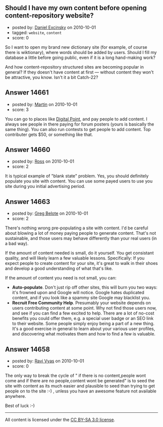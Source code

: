 ## Should I have my own content before opening content-repository website?

- posted by: [Daniel Excinsky](https://stackexchange.com/users/-1/4271-daniel-excinsky) on 2010-10-01
- tagged: `website`, `content`
- score: 0

So I want to open my brand new dictionary site (for example, of course there is wiktionary), where words should be added by users. Should I fill my database a little before going public, even if it is a long hand-making work?

And how content-repository structured sites are becoming popular in general? If they doesn't have content at first — without content they won't be attractive, you know. Isn't it a bit Catch-22?


## Answer 14661

- posted by: [Martin](https://stackexchange.com/users/-1/4248-martin) on 2010-10-01
- score: 3

<p>You can go to places like <a href="http://forums.digitalpoint.com" rel="nofollow">Digital Point</a>, and pay people to add content.  I always see people in there paying for forum posters (yours is basically the same thing).  You can also run contests to get people to add content.  Top contributer gets $50, or something like that.</p>



## Answer 14660

- posted by: [Ross](https://stackexchange.com/users/-1/1390-ross) on 2010-10-01
- score: 2

It is typical example of "blank state" problem. Yes, you should definitely populate you site with content. You can use some payed users to use you site during you initial advertising period.


## Answer 14663

- posted by: [Greg Belote](https://stackexchange.com/users/-1/837-greg-belote) on 2010-10-01
- score: 2

There's nothing wrong pre-populating a site with content. I'd be careful about blowing a lot of money paying people to generate content. That's not sustainable, and those users may behave differently than your real users (in a bad way).

If the amount of content needed is small, do it yourself. You get consistant quality, and will likely learn a few valuable lessons. Specifically: If you expect people to create content for your site, it's great to walk in their shoes and develop a good understanding of what that's like.

If the amount of content you need is not small, you can:

* **Auto-populate**. Don't just rip off other sites, this will burn you two ways: it's frowned upon and Google will notice. Google hates duplicated content, and if you look like a spammy site Google may blacklist you.
* **Recruit Free Community Help**. Presumably your website depends on users contributing content at some point. Why not find those users now, and see if you can find a few excited to help. There are a lot of no-cost benefits you could offer them, e.g. a special user badge or an SEO link to their website. Some people simply enjoy being a part of a new thing. It's a good exercise in general to learn about your various user profiles, and discovering what motivates them and how to find a few is valuable.


## Answer 14658

- posted by: [Ravi Vyas](https://stackexchange.com/users/-1/4089-ravi-vyas) on 2010-10-01
- score: 0

The only way to break the cycle of " if there is no content,people wont come and if there are no people,content wont be generated" is to seed the site with content as its much easier and plausible to seed than trying to get people on to the site :-) , unless you have an awesome feature not available anywhere. 

Best of luck :-)



---

All content is licensed under the [CC BY-SA 3.0 license](https://creativecommons.org/licenses/by-sa/3.0/).
